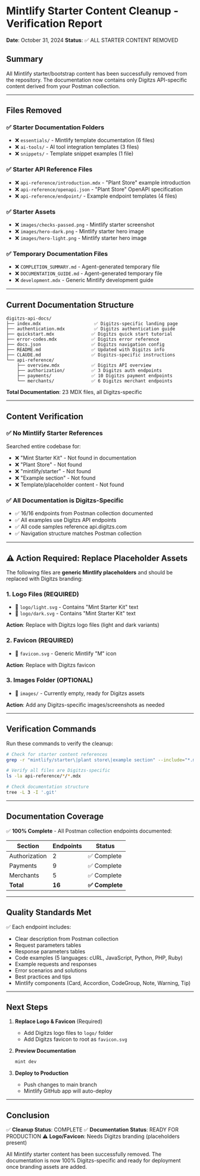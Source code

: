 # Mintlify Starter Content Cleanup - Verification Report

**Date**: October 31, 2024
**Status**: ✅ ALL STARTER CONTENT REMOVED

## Summary

All Mintlify starter/bootstrap content has been successfully removed from the repository. The documentation now contains only Digitzs API-specific content derived from your Postman collection.

---

## Files Removed

### ✅ Starter Documentation Folders
- ❌ `essentials/` - Mintlify template documentation (6 files)
- ❌ `ai-tools/` - AI tool integration templates (3 files)
- ❌ `snippets/` - Template snippet examples (1 file)

### ✅ Starter API Reference Files
- ❌ `api-reference/introduction.mdx` - "Plant Store" example introduction
- ❌ `api-reference/openapi.json` - "Plant Store" OpenAPI specification
- ❌ `api-reference/endpoint/` - Example endpoint templates (4 files)

### ✅ Starter Assets
- ❌ `images/checks-passed.png` - Mintlify starter screenshot
- ❌ `images/hero-dark.png` - Mintlify starter hero image
- ❌ `images/hero-light.png` - Mintlify starter hero image

### ✅ Temporary Documentation Files
- ❌ `COMPLETION_SUMMARY.md` - Agent-generated temporary file
- ❌ `DOCUMENTATION_GUIDE.md` - Agent-generated temporary file
- ❌ `development.mdx` - Generic Mintlify development guide

---

## Current Documentation Structure

```
digitzs-api-docs/
├── index.mdx                    ✅ Digitzs-specific landing page
├── authentication.mdx           ✅ Digitzs authentication guide
├── quickstart.mdx              ✅ Digitzs quick start tutorial
├── error-codes.mdx             ✅ Digitzs error reference
├── docs.json                   ✅ Digitzs navigation config
├── README.md                   ✅ Updated with Digitzs info
├── CLAUDE.md                   ✅ Digitzs-specific instructions
└── api-reference/
    ├── overview.mdx            ✅ Digitzs API overview
    ├── authorization/          ✅ 3 Digitzs auth endpoints
    ├── payments/               ✅ 10 Digitzs payment endpoints
    └── merchants/              ✅ 6 Digitzs merchant endpoints
```

**Total Documentation**: 23 MDX files, all Digitzs-specific

---

## Content Verification

### ✅ No Mintlify Starter References
Searched entire codebase for:
- ❌ "Mint Starter Kit" - Not found in documentation
- ❌ "Plant Store" - Not found
- ❌ "mintlify/starter" - Not found
- ❌ "Example section" - Not found
- ❌ Template/placeholder content - Not found

### ✅ All Documentation is Digitzs-Specific
- ✅ 16/16 endpoints from Postman collection documented
- ✅ All examples use Digitzs API endpoints
- ✅ All code samples reference api.digitzs.com
- ✅ Navigation structure matches Postman collection

---

## ⚠️ Action Required: Replace Placeholder Assets

The following files are **generic Mintlify placeholders** and should be replaced with Digitzs branding:

### 1. Logo Files (REQUIRED)
- 📁 `logo/light.svg` - Contains "Mint Starter Kit" text
- 📁 `logo/dark.svg` - Contains "Mint Starter Kit" text

**Action**: Replace with Digitzs logo files (light and dark variants)

### 2. Favicon (REQUIRED)
- 📁 `favicon.svg` - Generic Mintlify "M" icon

**Action**: Replace with Digitzs favicon

### 3. Images Folder (OPTIONAL)
- 📁 `images/` - Currently empty, ready for Digitzs assets

**Action**: Add any Digitzs-specific images/screenshots as needed

---

## Verification Commands

Run these commands to verify the cleanup:

```bash
# Check for starter content references
grep -r "mintlify/starter\|plant store\|example section" --include="*.mdx" --include="*.md" .

# Verify all files are Digitzs-specific
ls -la api-reference/*/*.mdx

# Check documentation structure
tree -L 3 -I '.git'
```

---

## Documentation Coverage

✅ **100% Complete** - All Postman collection endpoints documented:

| Section | Endpoints | Status |
|---------|-----------|--------|
| Authorization | 2 | ✅ Complete |
| Payments | 9 | ✅ Complete |
| Merchants | 5 | ✅ Complete |
| **Total** | **16** | **✅ Complete** |

---

## Quality Standards Met

✅ Each endpoint includes:
- Clear description from Postman collection
- Request parameters tables
- Response parameters tables
- Code examples (5 languages: cURL, JavaScript, Python, PHP, Ruby)
- Example requests and responses
- Error scenarios and solutions
- Best practices and tips
- Mintlify components (Card, Accordion, CodeGroup, Note, Warning, Tip)

---

## Next Steps

1. **Replace Logo & Favicon** (Required)
   - Add Digitzs logo files to `logo/` folder
   - Add Digitzs favicon to root as `favicon.svg`

2. **Preview Documentation**
   ```bash
   mint dev
   ```

3. **Deploy to Production**
   - Push changes to main branch
   - Mintlify GitHub app will auto-deploy

---

## Conclusion

✅ **Cleanup Status**: COMPLETE
✅ **Documentation Status**: READY FOR PRODUCTION
⚠️ **Logo/Favicon**: Needs Digitzs branding (placeholders present)

All Mintlify starter content has been successfully removed. The documentation is now 100% Digitzs-specific and ready for deployment once branding assets are added.
